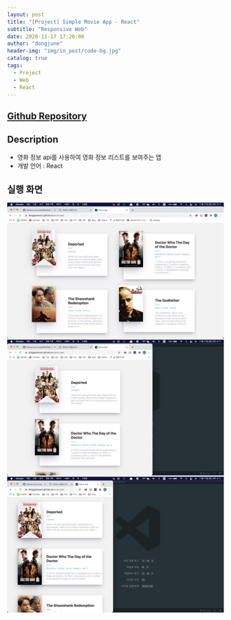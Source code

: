 ```yaml
---
layout: post
title: "[Project] Simple Movie App - React"
subtitle: "Responsive Web"
date: 2020-11-17 17:20:00
author: "dongjune"
header-img: "img/in_post/code-bg.jpg"
catalog: true
tags:
  - Project
  - Web
  - React
---
```

## [Github Repository](https://github.com/Donggoolosori/movie-app)

## Description
- 영화 정보 api를 사용하여 영화 정보 리스트를 보여주는 앱
- 개발 언어 : React  
  

## 실행 화면
![1](/assets/img/movie1.png)
![2](/assets/img/movie2.png)
![3](/assets/img/movie3.png)
